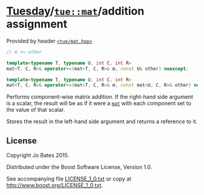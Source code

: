 [Tuesday](../../../README.md)/[`tue::mat`](../../headers/mat.md)/addition assignment
====================================================================================
Provided by header [`<tue/mat.hpp>`](../../headers/mat.md)

```c++
// m += other

template<typename T, typename U, int C, int R>
mat<T, C, R>& operator+=(mat<T, C, R>& m, const U& other) noexcept;

template<typename T, typename U, int C, int R>
mat<T, C, R>& operator+=(mat<T, C, R>& m, const mat<U, C, R>& other) noexcept;
```

Performs component-wise matrix addition. If the right-hand side argument is a
scalar, the result will be as if it were a [`mat`](../../headers/mat.md) with
each component set to the value of that scalar.

Stores the result in the left-hand side argument and returns a reference to it.

License
-------
Copyright Jo Bates 2015.

Distributed under the Boost Software License, Version 1.0.

See accompanying file [LICENSE_1_0.txt](../../../LICENSE_1_0.txt) or copy at
http://www.boost.org/LICENSE_1_0.txt.
